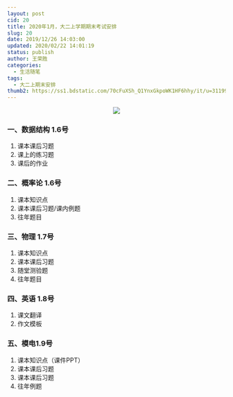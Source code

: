 ```yaml
---
layout: post
cid: 20
title: 2020年1月，大二上学期期末考试安排
slug: 20
date: 2019/12/26 14:03:00
updated: 2020/02/22 14:01:19
status: publish
author: 王荣胜
categories: 
  - 生活随笔
tags: 
  - 大二上期末安排
thumb2: https://ss1.bdstatic.com/70cFuXSh_Q1YnxGkpoWK1HF6hhy/it/u=3119999531,678452580&fm=26&gp=0.jpg
---
```



<center><img src="https://ss1.bdstatic.com/70cFuXSh_Q1YnxGkpoWK1HF6hhy/it/u=3119999531,678452580&fm=26&gp=0.jpg" /></center>

<!--more-->

### 一、数据结构 1.6号

1. 课本课后习题
2. 课上的练习题
3. 课后的作业

### 二、概率论 1.6号

1. 课本知识点
2. 课本课后习题/课内例题
3. 往年题目

### 三、物理 1.7号

1. 课本知识点
2. 课本课后习题
3. 随堂测验题
4. 往年题目

### 四、英语 1.8号

1. 课文翻译
2. 作文模板

### 五、模电1.9号

1. 课本知识点（课件PPT） 
2. 课本课后习题
3. 课本课后习题
4. 往年例题